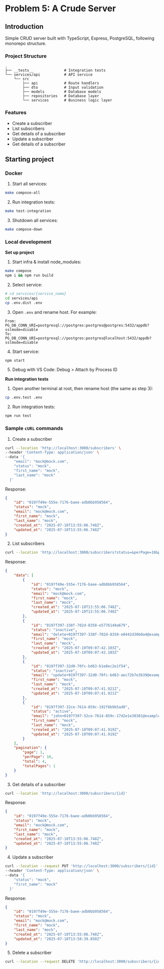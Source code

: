 # Problem 5: A Crude Server

## Introduction
Simple CRUD server built with TypeScript, Express, PostgreSQL, following monorepo structure.

### Project Structure
```
.
├── __tests__              # Integration tests
└── services/api           # API service
    └── src
        ├── api            # Route handlers
        ├── dto            # Input validation
        ├── models         # Database models
        ├── repositories   # Database layer
        └── services       # Business logic layer
```

### Features
- Create a subscriber
- List subscribers
- Get details of a subscriber
- Update a subscriber
- Get details of a subscriber

## Starting project

### Docker

1. Start all services:
```bash
make compose-all
```

2. Run integration tests:
```bash
make test-integration
```

3. Shutdown all services:
```bash
make compose-down
```

### Local development

**Set up project**
1. Start infra & install node_modules:
```bash
make compose
npm i && npm run build
```

2. Select service:
```bash
# cd services/{service_name}
cd services/api
cp .env.dist .env
```

3. Open `.env` and rename host. For example:
```
From: PG_DB_CONN_URI=postgresql://postgres:postgres@postgres:5432/appdb?sslmode=disable
To:   PG_DB_CONN_URI=postgresql://postgres:postgres@localhost:5432/appdb?sslmode=disable
```

4. Start service:
```bash
npm start
```

5. Debug with VS Code:
Debug > Attach by Process ID

**Run integration tests**
1. Open another terminal at root, then rename host (the same as step 3):
```bash
cp .env.test .env
```

2. Run integration tests:
```bash
npm run test
```

### Sample `cURL` commands

1. Create a subscriber
```bash
curl --location 'http://localhost:3000/subscribers' \
--header 'Content-Type: application/json' \
--data '{
    "email": "mock@mock.com",
    "status": "mock",
    "first_name": "mock",
    "last_name": "mock"
  }'
```

Response:
```json
{
    "id": "0197f49e-555e-7176-baee-adb0bb958564",
    "status": "mock",
    "email": "mock@mock.com",
    "first_name": "mock",
    "last_name": "mock",
    "created_at": "2025-07-10T13:55:06.748Z",
    "updated_at": "2025-07-10T13:55:06.748Z"
}
```

2. List subscribers
```bash
curl --location 'http://localhost:3000/subscribers?status=&perPage=10&page=1&sort_by=created_at&order=desc&email='
```

Response:
```json
{
    "data": [
        {
            "id": "0197f49e-555e-7176-baee-adb0bb958564",
            "status": "mock",
            "email": "mock@mock.com",
            "first_name": "mock",
            "last_name": "mock",
            "created_at": "2025-07-10T13:55:06.748Z",
            "updated_at": "2025-07-10T13:55:06.748Z"
        },
        {
            "id": "0197f397-338f-702d-8358-e5776148a679",
            "status": "inactive",
            "email": "delete+0197f397-338f-702d-8358-e0442d30b0a4@example.com",
            "first_name": "mock",
            "last_name": "mock",
            "created_at": "2025-07-10T09:07:42.103Z",
            "updated_at": "2025-07-10T09:07:42.103Z"
        },
        {
            "id": "0197f397-32d0-70fc-bd63-b1e8ec2e1f54",
            "status": "inactive",
            "email": "update+0197f397-32d0-70fc-bd63-aec72b7e3b39@example.com",
            "first_name": "mock",
            "last_name": "mock",
            "created_at": "2025-07-10T09:07:41.921Z",
            "updated_at": "2025-07-10T09:07:41.921Z"
        },
        {
            "id": "0197f397-32ce-7614-859c-192f8b9b5ad0",
            "status": "active",
            "email": "john+0197f397-32ce-7614-859c-17d2e1e38381@example.com",
            "first_name": "mock",
            "last_name": "mock",
            "created_at": "2025-07-10T09:07:41.919Z",
            "updated_at": "2025-07-10T09:07:41.919Z"
        }
    ],
    "pagination": {
        "page": 1,
        "perPage": 10,
        "total": 4,
        "totalPages": 1
    }
}
```

3. Get details of a subscriber
```bash
curl --location 'http://localhost:3000/subscribers/{id}'
```

Response:
```json
{
    "id": "0197f49e-555e-7176-baee-adb0bb958564",
    "status": "mock",
    "email": "mock@mock.com",
    "first_name": "mock",
    "last_name": "mock",
    "created_at": "2025-07-10T13:55:06.748Z",
    "updated_at": "2025-07-10T13:55:06.748Z"
}
```

4. Update a subscriber
```bash
curl --location --request PUT 'http://localhost:3000/subscribers/{id}' \
--header 'Content-Type: application/json' \
--data '{
    "status": "mock",
    "first_name": "mock"
  }'
```

Response:
```json
{
    "id": "0197f49e-555e-7176-baee-adb0bb958564",
    "status": "mock",
    "email": "mock@mock.com",
    "first_name": "mock",
    "last_name": "mock",
    "created_at": "2025-07-10T13:55:06.748Z",
    "updated_at": "2025-07-10T13:58:39.850Z"
}
```

5. Delete a subscriber
```bash
curl --location --request DELETE 'http://localhost:3000/subscribers/{id}'
```